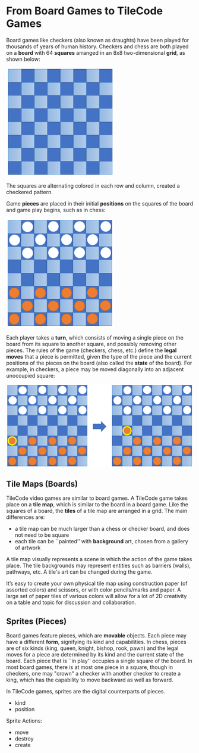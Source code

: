 # From Board Games to TileCode Games

Board games like checkers (also known as draughts) have been played for thousands of years of human history. Checkers and chess are both played on a **board** with 64 **squares** arranged in an 8x8 two-dimensional **grid**, as shown below:

![eight by eight board](pics/board8by8.png)

The squares are alternating colored in each row and column, created a checkered pattern.  

Game **pieces** are placed in their initial **positions** on the squares of the board and game play begins, such as in chess:

![initial board](pics/initialBoard.png)

Each player takes a **turn**, which consists of moving a single piece on the board from its square to another square, and possibly removing other pieces. The rules of the game (checkers, chess, etc.) define the **legal moves** that a piece is permitted, given the type of the piece and the current positions of the pieces on the board (also called the **state** of the board).  For example, in checkers, a piece may be moved diagonally into an adjacent unoccupied square:

![legal move](pics/legalMove.png)


## Tile Maps (Boards)

TileCode video games are similar to board games. A TileCode game takes place on a **tile map**, which is similar to the board in a board game. Like the squares of a board, the **tiles** of a tile map are arranged in a grid. The main differences are:
- a tile map can be much larger than a chess or checker board, and does not need to be square
- each tile can be ``painted’’ with **background** art, chosen from a gallery of artwork

A tile map visually represents a scene in which the action of the game takes place. The tile backgrounds may represent entities such as barriers (walls), pathways, etc. A tile's art can be changed during the game. 

It’s easy to create your own physical tile map using construction paper (of assorted colors) and scissors, or with color pencils/marks and paper. A large set of paper tiles of various colors will allow for a lot of 2D creativity on a table and topic for discussion and collaboration.

## Sprites (Pieces)

Board games feature pieces, which are **movable** objects. 
Each piece may have a different **form**, signifying its kind and capabilities.
In chess, pieces are of six kinds (king, queen, knight, bishop, rook, pawn) and
the legal moves for a piece are determined by its kind and the current state of the
board. Each piece that is ``in play'' occupies a single square of the board. 
In most board games, there is at most one piece in a square, though in checkers, 
one may "crown" a checker with another checker to create a king, which has the 
capability  to move backward as well as forward. 

In TileCode games, sprites are the digital counterparts of pieces. 
* kind
* position

Sprite Actions:
* move
* destroy
* create


